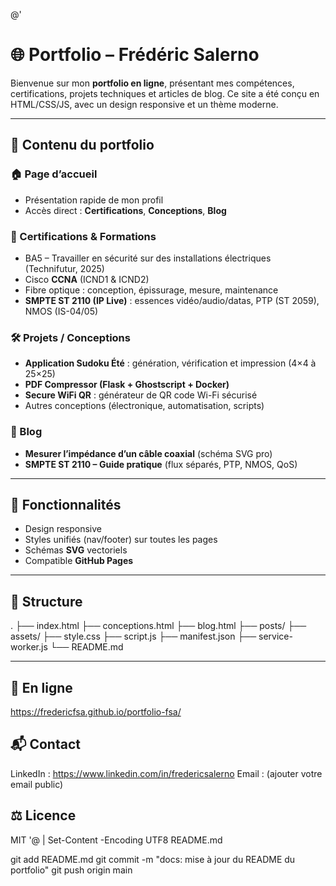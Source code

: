@'
# 🌐 Portfolio – Frédéric Salerno

Bienvenue sur mon **portfolio en ligne**, présentant mes compétences, certifications, projets techniques et articles de blog.
Ce site a été conçu en HTML/CSS/JS, avec un design responsive et un thème moderne.

---

## 📄 Contenu du portfolio

### 🏠 Page d’accueil
- Présentation rapide de mon profil
- Accès direct : **Certifications**, **Conceptions**, **Blog**

### 📜 Certifications & Formations
- BA5 – Travailler en sécurité sur des installations électriques (Technifutur, 2025)
- Cisco **CCNA** (ICND1 & ICND2)
- Fibre optique : conception, épissurage, mesure, maintenance
- **SMPTE ST 2110 (IP Live)** : essences vidéo/audio/datas, PTP (ST 2059), NMOS (IS-04/05)

### 🛠 Projets / Conceptions
- **Application Sudoku Été** : génération, vérification et impression (4×4 à 25×25)
- **PDF Compressor (Flask + Ghostscript + Docker)**
- **Secure WiFi QR** : générateur de QR code Wi-Fi sécurisé
- Autres conceptions (électronique, automatisation, scripts)

### 📝 Blog
- **Mesurer l’impédance d’un câble coaxial** (schéma SVG pro)
- **SMPTE ST 2110 – Guide pratique** (flux séparés, PTP, NMOS, QoS)

---

## 🚀 Fonctionnalités
- Design responsive
- Styles unifiés (nav/footer) sur toutes les pages
- Schémas **SVG** vectoriels
- Compatible **GitHub Pages**

---

## 📂 Structure
.
├── index.html
├── conceptions.html
├── blog.html
├── posts/
├── assets/
├── style.css
├── script.js
├── manifest.json
├── service-worker.js
└── README.md

---

## 🔗 En ligne
https://fredericfsa.github.io/portfolio-fsa/

## 📬 Contact
LinkedIn : https://www.linkedin.com/in/fredericsalerno
Email : (ajouter votre email public)

## ⚖️ Licence
MIT
'@ | Set-Content -Encoding UTF8 README.md

git add README.md
git commit -m "docs: mise à jour du README du portfolio"
git push origin main
